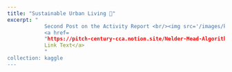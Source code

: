 ```yaml
---
title: "Sustainable Urban Living 🏡"
excerpt: "
            Second Post on the Activity Report <br/><img src='/images/kaggle.png' width='100' height='50'>
            <a href=
            "https://pitch-century-cca.notion.site/Nelder-Mead-Algorithm-6b1971cb3c484d408e145de21bd560d4">
            Link Text</a>
            "
collection: kaggle
---
```

